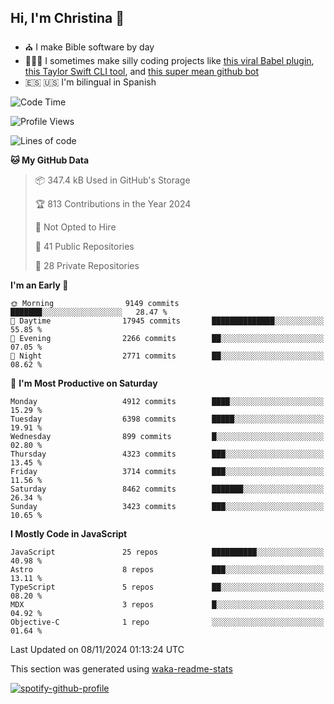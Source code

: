 ## Hi, I'm Christina 👋

- ⛪️ I make Bible software by day
- 👩🏼‍💻 I sometimes make silly coding projects like [this viral Babel plugin](https://www.instagram.com/reel/Cxvwz76vBus/), [this Taylor Swift CLI tool](https://github.com/christina-de-martinez/swift-commits), and [this super mean github bot](https://github.com/christina-de-martinez/roast-my-code)
- 🇪🇸 🇺🇸 I'm bilingual in Spanish

<!--START_SECTION:waka-->
![Code Time](http://img.shields.io/badge/Code%20Time-4%20hrs%2016%20mins-blue)

![Profile Views](http://img.shields.io/badge/Profile%20Views-46-blue)

![Lines of code](https://img.shields.io/badge/From%20Hello%20World%20I%27ve%20Written-21.1%20million%20lines%20of%20code-blue)

**🐱 My GitHub Data** 

> 📦 347.4 kB Used in GitHub's Storage 
 > 
> 🏆 813 Contributions in the Year 2024
 > 
> 🚫 Not Opted to Hire
 > 
> 📜 41 Public Repositories 
 > 
> 🔑 28 Private Repositories 
 > 
**I'm an Early 🐤** 

```text
🌞 Morning                9149 commits        ███████░░░░░░░░░░░░░░░░░░   28.47 % 
🌆 Daytime                17945 commits       ██████████████░░░░░░░░░░░   55.85 % 
🌃 Evening                2266 commits        ██░░░░░░░░░░░░░░░░░░░░░░░   07.05 % 
🌙 Night                  2771 commits        ██░░░░░░░░░░░░░░░░░░░░░░░   08.62 % 
```
📅 **I'm Most Productive on Saturday** 

```text
Monday                   4912 commits        ████░░░░░░░░░░░░░░░░░░░░░   15.29 % 
Tuesday                  6398 commits        █████░░░░░░░░░░░░░░░░░░░░   19.91 % 
Wednesday                899 commits         █░░░░░░░░░░░░░░░░░░░░░░░░   02.80 % 
Thursday                 4323 commits        ███░░░░░░░░░░░░░░░░░░░░░░   13.45 % 
Friday                   3714 commits        ███░░░░░░░░░░░░░░░░░░░░░░   11.56 % 
Saturday                 8462 commits        ███████░░░░░░░░░░░░░░░░░░   26.34 % 
Sunday                   3423 commits        ███░░░░░░░░░░░░░░░░░░░░░░   10.65 % 
```


**I Mostly Code in JavaScript** 

```text
JavaScript               25 repos            ██████████░░░░░░░░░░░░░░░   40.98 % 
Astro                    8 repos             ███░░░░░░░░░░░░░░░░░░░░░░   13.11 % 
TypeScript               5 repos             ██░░░░░░░░░░░░░░░░░░░░░░░   08.20 % 
MDX                      3 repos             █░░░░░░░░░░░░░░░░░░░░░░░░   04.92 % 
Objective-C              1 repo              ░░░░░░░░░░░░░░░░░░░░░░░░░   01.64 % 
```




 Last Updated on 08/11/2024 01:13:24 UTC
<!--END_SECTION:waka-->

This section was generated using [waka-readme-stats](https://github.com/anmol098/waka-readme-stats)

[![spotify-github-profile](https://spotify-github-profile.kittinanx.com/api/view?uid=1228436873&cover_image=true&theme=default&show_offline=false&background_color=121212&interchange=false&bar_color=53b14f&bar_color_cover=false)](https://spotify-github-profile.kittinanx.com/api/view?uid=1228436873&redirect=true)